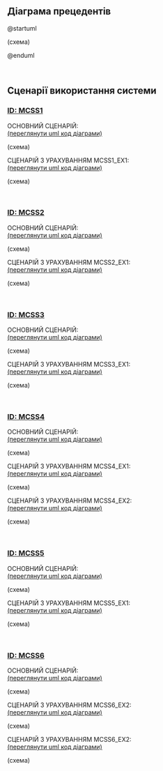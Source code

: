 ## Діаграма прецедентів

@startuml

(схема)

@enduml

<br>

## Сценарії використання системи


### [**ID:** MCSS1](https://github.com/YaroslavEls/media-content-analyzing-system/blob/master/docs/requirements/stakeholders-needs.md#id-mcss1)

ОСНОВНИЙ СЦЕНАРІЙ: <br>
[(переглянути uml код діаграми)]()

(схема)

СЦЕНАРІЙ З УРАХУВАННЯМ MCSS1_EX1: <br>
[(переглянути uml код діаграми)]()

(схема)

<br>

### [**ID:** MCSS2](https://github.com/YaroslavEls/media-content-analyzing-system/blob/master/docs/requirements/stakeholders-needs.md#id-mcss2)

ОСНОВНИЙ СЦЕНАРІЙ: <br>
[(переглянути uml код діаграми)]()

(схема)

СЦЕНАРІЙ З УРАХУВАННЯМ MCSS2_EX1: <br>
[(переглянути uml код діаграми)]()

(схема)

<br>

### [**ID:** MCSS3](https://github.com/YaroslavEls/media-content-analyzing-system/blob/master/docs/requirements/stakeholders-needs.md#id-mcss3)

ОСНОВНИЙ СЦЕНАРІЙ: <br>
[(переглянути uml код діаграми)]()

(схема)

СЦЕНАРІЙ З УРАХУВАННЯМ MCSS3_EX1: <br>
[(переглянути uml код діаграми)]()

(схема)

<br>

### [**ID:** MCSS4](https://github.com/YaroslavEls/media-content-analyzing-system/blob/master/docs/requirements/stakeholders-needs.md#id-mcss4)

ОСНОВНИЙ СЦЕНАРІЙ: <br>
[(переглянути uml код діаграми)]()

(схема)

СЦЕНАРІЙ З УРАХУВАННЯМ MCSS4_EX1: <br>
[(переглянути uml код діаграми)]()

(схема)

СЦЕНАРІЙ З УРАХУВАННЯМ MCSS4_EX2: <br>
[(переглянути uml код діаграми)]()

(схема)

<br>

### [**ID:** MCSS5](https://github.com/YaroslavEls/media-content-analyzing-system/blob/master/docs/requirements/stakeholders-needs.md#id-mcss5)

ОСНОВНИЙ СЦЕНАРІЙ: <br>
[(переглянути uml код діаграми)]()

(схема)

СЦЕНАРІЙ З УРАХУВАННЯМ MCSS5_EX1: <br>
[(переглянути uml код діаграми)]()

(схема)

<br>

### [**ID:** MCSS6](https://github.com/YaroslavEls/media-content-analyzing-system/blob/master/docs/requirements/stakeholders-needs.md#id-mcss6)

ОСНОВНИЙ СЦЕНАРІЙ: <br>
[(переглянути uml код діаграми)]()

(схема)

СЦЕНАРІЙ З УРАХУВАННЯМ MCSS6_EX2: <br>
[(переглянути uml код діаграми)]()

(схема)

СЦЕНАРІЙ З УРАХУВАННЯМ MCSS6_EX2: <br>
[(переглянути uml код діаграми)]()

(схема)
